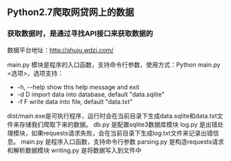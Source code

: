 ## Python2.7爬取网贷网上的数据

### 获取数据时，是通过寻找API接口来获取数据的

数据平台地址：http://shuju.wdzj.com/

main.py 模块是程序的入口函数，支持命令行参数，使用方式：Python main.py <选项>，选项支持：
- -h, --help	show this help message and exit
- -d D			import data into database, default "data.sqlite"
- -f F			write data into file, default "data.txt"

dist/main.exe是可执行程序，运行时会在当前目录下生成data.sqlite和data.txt文件来存储我们爬取下来的数据。
db.py 是配置sqlite3数据库模块
log.py	是出错处理模块，如果requests请求失败，会在当前目录下生成log.txt文件来记录出错信息。
main.py 是程序入口函数，支持命令行参数
parsing.py 是构造requests请求和解析数据模块
writing.py 是将数据写入到文件中